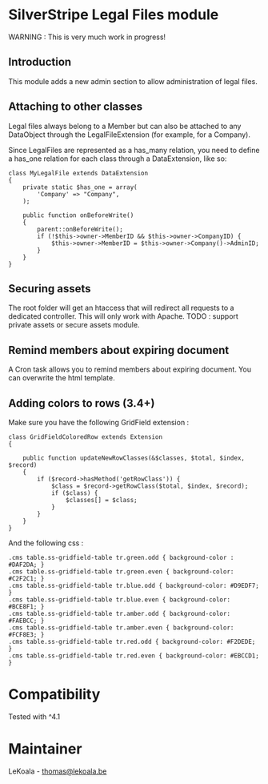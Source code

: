 # SilverStripe Legal Files module

WARNING : This is very much work in progress!

## Introduction

This module adds a new admin section to allow administration of legal files.

## Attaching to other classes

Legal files always belong to a Member but can also be attached to any DataObject
through the LegalFileExtension (for example, for a Company).

Since LegalFiles are represented as a has_many relation, you need to define
a has_one relation for each class through a DataExtension, like so:

    class MyLegalFile extends DataExtension
    {
        private static $has_one = array(
            'Company' => "Company",
        );

        public function onBeforeWrite()
        {
            parent::onBeforeWrite();
            if (!$this->owner->MemberID && $this->owner->CompanyID) {
                $this->owner->MemberID = $this->owner->Company()->AdminID;
            }
        }
    }

## Securing assets

The root folder will get an htaccess that will redirect all requests to a
dedicated controller. This will only work with Apache.
TODO : support private assets or secure assets module.

## Remind members about expiring document

A Cron task allows you to remind members about expiring document. You can
overwrite the html template.

## Adding colors to rows (3.4+)

Make sure you have the following GridField extension :

    class GridFieldColoredRow extends Extension
    {

        public function updateNewRowClasses(&$classes, $total, $index, $record)
        {
            if ($record->hasMethod('getRowClass')) {
                $class = $record->getRowClass($total, $index, $record);
                if ($class) {
                    $classes[] = $class;
                }
            }
        }
    }

And the following css :

    .cms table.ss-gridfield-table tr.green.odd { background-color : #DAF2DA; }
    .cms table.ss-gridfield-table tr.green.even { background-color: #C2F2C1; }
    .cms table.ss-gridfield-table tr.blue.odd { background-color: #D9EDF7; }
    .cms table.ss-gridfield-table tr.blue.even { background-color: #BCE8F1; }
    .cms table.ss-gridfield-table tr.amber.odd { background-color: #FAEBCC; }
    .cms table.ss-gridfield-table tr.amber.even { background-color: #FCF8E3; }
    .cms table.ss-gridfield-table tr.red.odd { background-color: #F2DEDE; }
    .cms table.ss-gridfield-table tr.red.even { background-color: #EBCCD1; }

# Compatibility

Tested with ^4.1

# Maintainer

LeKoala - thomas@lekoala.be
